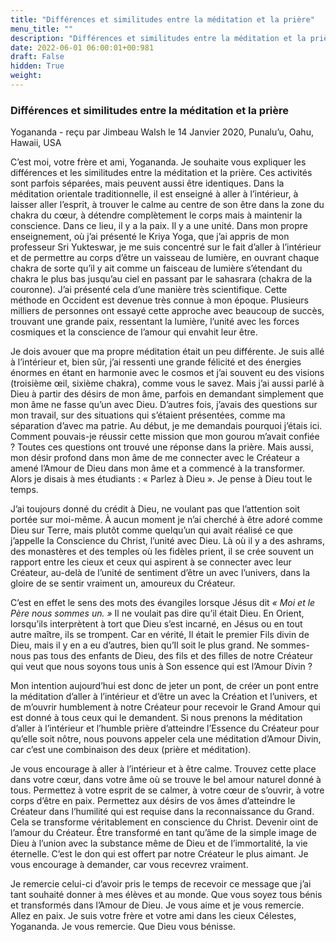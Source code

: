 ```yaml
---
title: "Différences et similitudes entre la méditation et la prière"
menu_title: ""
description: "Différences et similitudes entre la méditation et la prière"
date: 2022-06-01 06:00:01+00:981
draft: False
hidden: True
weight:
---
```

### Différences et similitudes entre la méditation et la prière

Yogananda - reçu par Jimbeau Walsh le 14 Janvier 2020, Punalu’u, Oahu, Hawaii, USA

C’est moi, votre frère et ami, Yogananda. Je souhaite vous expliquer les différences et les similitudes entre la méditation et la prière. Ces activités sont parfois séparées, mais peuvent aussi être identiques. Dans la méditation orientale traditionnelle, il est enseigné à aller à l’intérieur, à laisser aller l’esprit, à trouver le calme au centre de son être dans la zone du chakra du cœur, à détendre complètement le corps mais à maintenir la conscience. Dans ce lieu, il y a la paix. Il y a une unité. Dans mon propre enseignement, où j’ai présenté le Kriya Yoga, que j’ai appris de mon professeur Sri Yukteswar, je me suis concentré sur le fait d’aller à l’intérieur et de permettre au corps d’être un vaisseau de lumière, en ouvrant chaque chakra de sorte qu’il y ait comme un faisceau de lumière s’étendant du chakra le plus bas jusqu’au ciel en passant par le sahasrara (chakra de la couronne). J’ai présenté cela d’une manière très scientifique. Cette méthode en Occident est devenue très connue à mon époque. Plusieurs milliers de personnes ont essayé cette approche avec beaucoup de succès, trouvant une grande paix, ressentant la lumière, l’unité avec les forces cosmiques et la conscience de l’amour qui envahit leur être.

Je dois avouer que ma propre méditation était un peu différente. Je suis allé à l’intérieur et, bien sûr, j’ai ressenti une grande félicité et des énergies énormes en étant en harmonie avec le cosmos et j’ai souvent eu des visions (troisième œil, sixième chakra), comme vous le savez. Mais j’ai aussi parlé à Dieu à partir des désirs de mon âme, parfois en demandant simplement que mon âme ne fasse qu’un avec Dieu. D’autres fois, j’avais des questions sur mon travail, sur des situations qui s’étaient présentées, comme ma séparation d’avec ma patrie. Au début, je me demandais pourquoi j’étais ici. Comment pouvais-je réussir cette mission que mon gourou m’avait confiée ? Toutes ces questions ont trouvé une réponse dans la prière. Mais aussi, mon désir profond dans mon âme de me connecter avec le Créateur a amené l’Amour de Dieu dans mon âme et a commencé à la transformer. Alors je disais à mes étudiants : « Parlez à Dieu ». Je pense à Dieu tout le temps.

J’ai toujours donné du crédit à Dieu, ne voulant pas que l’attention soit portée sur moi-même. À aucun moment je n’ai cherché à être adoré comme Dieu sur Terre, mais plutôt comme quelqu’un qui avait réalisé ce que j’appelle la Conscience du Christ, l’unité avec Dieu. Là où il y a des ashrams, des monastères et des temples où les fidèles prient, il se crée souvent un rapport entre les cieux et ceux qui aspirent à se connecter avec leur Créateur, au-delà de l’unité de sentiment d’être un avec l’univers, dans la gloire de se sentir vraiment un, amoureux du Créateur.

C’est en effet le sens des mots des évangiles lorsque Jésus dit *« Moi et le Père nous sommes un. »* Il ne voulait pas dire qu’il était Dieu. En Orient, lorsqu’ils interprètent à tort que Dieu s’est incarné, en Jésus ou en tout autre maître, ils se trompent. Car en vérité, Il était le premier Fils divin de Dieu, mais il y en a eu d’autres, bien qu’Il soit le plus grand. Ne sommes-nous pas tous des enfants de Dieu, des fils et des filles de notre Créateur qui veut que nous soyons tous unis à Son essence qui est l’Amour Divin ?

Mon intention aujourd’hui est donc de jeter un pont, de créer un pont entre la méditation d’aller à l’intérieur et d’être un avec la Création et l’univers, et de m’ouvrir humblement à notre Créateur pour recevoir le Grand Amour qui est donné à tous ceux qui le demandent. Si nous prenons la méditation d’aller à l’intérieur et l’humble prière d’atteindre l’Essence du Créateur pour qu’elle soit nôtre, nous pouvons appeler cela une méditation d’Amour Divin, car c’est une combinaison des deux (prière et méditation).

Je vous encourage à aller à l’intérieur et à être calme. Trouvez cette place dans votre cœur, dans votre âme où se trouve le bel amour naturel donné à tous. Permettez à votre esprit de se calmer, à votre cœur de s’ouvrir, à votre corps d’être en paix. Permettez aux désirs de vos âmes d’atteindre le Créateur dans l’humilité qui est requise dans la reconnaissance du Grand. Cela se transforme véritablement en conscience du Christ. Devenir oint de l’amour du Créateur. Être transformé en tant qu’âme de la simple image de Dieu à l’union avec la substance même de Dieu et de l’immortalité, la vie éternelle. C’est le don qui est offert par notre Créateur le plus aimant. Je vous encourage à demander, car vous recevrez vraiment.

Je remercie celui-ci d’avoir pris le temps de recevoir ce message que j’ai tant souhaité donner à mes élèves et au monde. Que vous soyez tous bénis et transformés dans l’Amour de Dieu. Je vous aime et je vous remercie. Allez en paix. Je suis votre frère et votre ami dans les cieux Célestes, Yogananda. Je vous remercie. Que Dieu vous bénisse.
